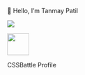  👋 Hello, I’m Tanmay Patil


<!---
TanmayPatil105/TanmayPatil105 is a ✨ special ✨ repository because its `README.md` (this file) appears on your GitHub profile.
You can click the Preview link to take a look at your changes.
--->
<img src="https://github-readme-stats.vercel.app/api?username=TanmayPatil105&&show_icons=true&title_color=fca311&icon_color=bb2acf&text_color=f4b41a&bg_color=14213d">


[<img src="https://user-images.githubusercontent.com/92677342/183302902-9ad979d3-e0f3-4848-b40f-d044aaaa0af7.png" style="width:50px;height:50px">](https://cssbattle.dev/player/OiOL1QPXKfcScCY8gN4JN2PW9bv1)

CSSBattle Profile
